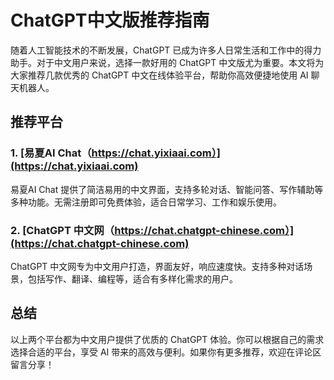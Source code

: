 # ChatGPT中文版推荐指南

随着人工智能技术的不断发展，ChatGPT 已成为许多人日常生活和工作中的得力助手。对于中文用户来说，选择一款好用的 ChatGPT 中文版尤为重要。本文将为大家推荐几款优秀的 ChatGPT 中文在线体验平台，帮助你高效便捷地使用 AI 聊天机器人。

## 推荐平台

### 1. [易夏AI Chat（https://chat.yixiaai.com）](https://chat.yixiaai.com)

易夏AI Chat 提供了简洁易用的中文界面，支持多轮对话、智能问答、写作辅助等多种功能。无需注册即可免费体验，适合日常学习、工作和娱乐使用。

### 2. [ChatGPT 中文网（https://chat.chatgpt-chinese.com）](https://chat.chatgpt-chinese.com)

ChatGPT 中文网专为中文用户打造，界面友好，响应速度快。支持多种对话场景，包括写作、翻译、编程等，适合有多样化需求的用户。

## 总结

以上两个平台都为中文用户提供了优质的 ChatGPT 体验。你可以根据自己的需求选择合适的平台，享受 AI 带来的高效与便利。如果你有更多推荐，欢迎在评论区留言分享！